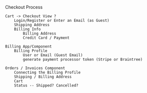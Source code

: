 Checkout Process

    Cart -> Checkout View ?
        Login/Register or Enter an Email (as Guest)
        Shipping Address
        Billing Info
            Billing Address
            Credit Card / Payment

    Billing App/Component
        Billing Profile
            User or Email (Guest Email)
            generate payment processor token (Stripe or Braintree)

    Orders / Invoices Component
        Connecting the Billing Profile
        Shipping / Billing Address
        Cart
        Status -- Shipped? Cancelled?
